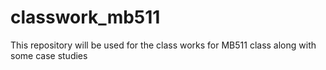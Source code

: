 # classwork_mb511
This repository will be used for the class works for MB511 class along with some case studies
